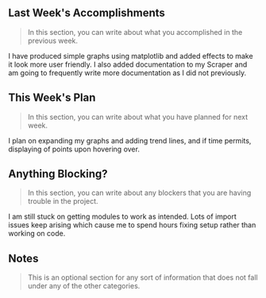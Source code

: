 ## Last Week's Accomplishments

> In this section, you can write about what you accomplished in the previous week.

I have produced simple graphs using matplotlib and added effects to make it look more user friendly.  I also added documentation to my Scraper and am going to frequently write more documentation as I did not previously.

## This Week's Plan

> In this section, you can write about what you have planned for next week.

I plan on expanding my graphs and adding trend lines, and if time permits, displaying of points
upon hovering over.
## Anything Blocking?

> In this section, you can write about any blockers that you are having trouble in the project.

I am still stuck on getting modules to work as intended.  Lots of import issues keep arising which cause me to spend hours fixing setup rather than working on code.
## Notes

> This is an optional section for any sort of information that does not fall under any of the other categories.
